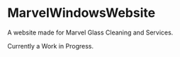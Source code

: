 # MarvelWindowsWebsite
A website made for Marvel Glass Cleaning and Services.

Currently a Work in Progress.




